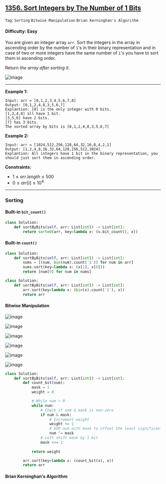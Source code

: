 ## [1356. Sort Integers by The Number of 1 Bits](https://leetcode.com/problems/sort-integers-by-the-number-of-1-bits)

```Tag```: ```Sorting``` ```Bitwise Manipulation``` ```Brian Kerninghan's Algorithm```

#### Difficulty: Easy

You are given an integer array ```arr```. Sort the integers in the array in ascending order by the number of ```1```'s in their binary representation and in case of two or more integers have the same number of ```1```'s you have to sort them in ascending order.

Return _the array after sorting it_.

![image](https://github.com/quananhle/Python/assets/35042430/3e168fbb-5e70-42c6-89c8-f6d539c719cd)

---

__Example 1:__
```
Input: arr = [0,1,2,3,4,5,6,7,8]
Output: [0,1,2,4,8,3,5,6,7]
Explantion: [0] is the only integer with 0 bits.
[1,2,4,8] all have 1 bit.
[3,5,6] have 2 bits.
[7] has 3 bits.
The sorted array by bits is [0,1,2,4,8,3,5,6,7]
```

__Example 2:__
```
Input: arr = [1024,512,256,128,64,32,16,8,4,2,1]
Output: [1,2,4,8,16,32,64,128,256,512,1024]
Explantion: All integers have 1 bit in the binary representation, you should just sort them in ascending order.
```

__Constraints:__

- $1 \le arr.length \le 500$
- $0 \le arr[i] \le 10^4$

---

### Sorting

#### Built-in ```bit_count()```

```Python
class Solution:
    def sortByBits(self, arr: List[int]) -> List[int]:
        return sorted(arr, key=lambda x: (x.bit_count(), x))
```

#### Built-in ```count()```

```Python
class Solution:
    def sortByBits(self, arr: List[int]) -> List[int]:
        nums = [(num, bin(num).count('1')) for num in arr]
        nums.sort(key=lambda x: (x[1], x[0]))
        return [num[0] for num in nums]
```

```Python
class Solution:
    def sortByBits(self, arr: List[int]) -> List[int]:
        arr.sort(key=lambda x: (bin(x).count('1'), x))
        return arr
```

#### Bitwise Manipulation

![image](https://github.com/quananhle/Python/assets/35042430/c7a29b77-c19a-4ee5-a7ee-1805df44473e)

![image](https://github.com/quananhle/Python/assets/35042430/81e17656-0340-447e-81f4-32fd82ff16f6)

![image](https://github.com/quananhle/Python/assets/35042430/f2758175-fdd1-4230-b2ad-2201dc205af5)

![image](https://github.com/quananhle/Python/assets/35042430/a61116f9-b5a2-4213-a4f2-c7149db8c170)

![image](https://github.com/quananhle/Python/assets/35042430/02be9a06-dcc9-457b-9f27-02baf3d859ba)

![image](https://github.com/quananhle/Python/assets/35042430/f3bbff01-8675-4c0f-b727-6515b29e6294)

```Python
class Solution:
    def sortByBits(self, arr: List[int]) -> List[int]:
        def count_bit(num):
            mask = 1
            weight = 0

            # While num > 0
            while num:
                # Check if num & mask is non-zero
                if num & mask:
                    # Increment weight
                    weight += 1
                    # XOR num with mask to offset the least significant 1 to 0 in num
                    num ^= mask
                # Left shift mask by 1 bit
                mask <<= 1
            
            return weight

        arr.sort(key=lambda x: (count_bit(x), x))
        return arr
```

#### Brian Kerninghan's Algorithm

```Python

```

